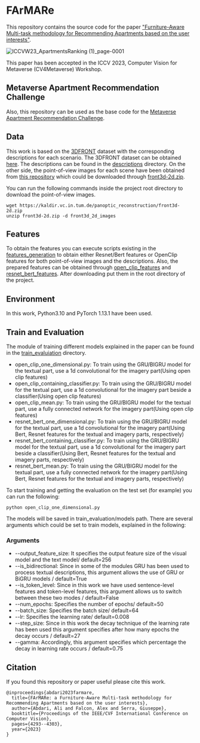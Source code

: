 # FArMARe
This repository contains the source code for the paper ["Furniture-Aware Multi-task methodology for Recommending Apartments based on the user interests"](https://openaccess.thecvf.com/content/ICCV2023W/CV4Metaverse/html/Abdari_FArMARe_a_Furniture-Aware_Multi-Task_Methodology_for_Recommending_Apartments_Based_on_ICCVW_2023_paper.html).

![ICCVW23_ApartmentsRanking (1)_page-0001](https://github.com/aliabdari/FArMARe/assets/24971267/54c56004-6680-4755-841e-3f5b316c51d2)

This paper has been accepted in the ICCV 2023, Computer Vision for Metaverse (CV4Metaverse) Workshop. 

## Metaverse Apartment Recommendation Challenge
Also, this repository can be used as the base code for the [Metaverse Apartment Recommendation Challenge](http://ailab.uniud.it/apartment-recommendation-challenge).

## Data
This work is based on the [3DFRONT](https://tianchi.aliyun.com/specials/promotion/alibaba-3d-scene-dataset) dataset with the corresponding descriptions for each scenario. The 3DFRONT dataset can be obtained [here](https://tianchi.aliyun.com/dataset/65347). The descriptions can be found in the [descriptions](https://github.com/aliabdari/FArMARe/tree/main/descriptions) directory. On the other side, the point-of-view images for each scene have been obtained from [this repository](https://github.com/xheon/panoptic-reconstruction) which could be downloaded through [front3d-2d.zip](https://kaldir.vc.in.tum.de/panoptic_reconstruction/front3d-2d.zip).

You can run the following commands inside the project root directory to download the point-of-view images.
```
wget https://kaldir.vc.in.tum.de/panoptic_reconstruction/front3d-2d.zip 
unzip front3d-2d.zip -d front3d_2d_images
```
## Features
To obtain the features you can execute scripts existing in the [features_generation](https://github.com/aliabdari/FArMARe/tree/main/features_generation) to obtain either Resnet/Bert features or OpenClip features for both point-of-view images and the descriptions. Also, the prepared features can be obtained through [open_clip_features](https://drive.google.com/file/d/1GfB1UHSb1KCqKLFjpk80I3Oi08ocwIBi/view?usp=sharing) and [resnet_bert_features](https://drive.google.com/file/d/1jDT7MUl3VWJY7fs6GlcWYUsI041V98Tm/view?usp=sharing). After downloading put them in the root directory of the project.

## Environment
In this work, Python3.10 and PyTorch 1.13.1 have been used.

## Train and Evaluation
The module of training different models explained in the paper can be found in the [train_evaluiation](https://github.com/aliabdari/FArMARe/tree/main/train_evaluation) directory.

- open_clip_one_dimensional.py: To train using the GRU/BIGRU model for the textual part, use a 1d convolutional for the imagery part(Using open clip features)
- open_clip_containing_classifier.py: To train using the GRU/BIGRU model for the textual part, use a 1d convolutional for the imagery part beside a classifier(Using open clip features)
- open_clip_mean.py: To train using the GRU/BIGRU model for the textual part, use a fully connected network for the imagery part(Using open clip features)
- resnet_bert_one_dimensional.py: To train using the GRU/BIGRU model for the textual part, use a 1d convolutional for the imagery part(Using Bert, Resnet features for the textual and imagery parts, respectively)
- resnet_bert_containing_classifier.py: To train using the GRU/BIGRU model for the textual part, use a 1d convolutional for the imagery part beside a classifier(Using Bert, Resnet features for the textual and imagery parts, respectively)
- resnet_bert_mean.py: To train using the GRU/BIGRU model for the textual part, use a fully connected network for the imagery part(Using Bert, Resnet features for the textual and imagery parts, respectively)

To start training and getting the evaluation on the test set (for example) you can run the following:
```
python open_clip_one_dimensional.py
```
The models will be saved in train_evaluation/models path.
There are several arguments which could be set to train models, explained in the following:
### Arguments

- --output_feature_size: It specifies the output feature size of the visual model and the text model/ default=256
- --is_bidirectional: Since in some of the modules GRU has been used to process textual descriptions, this argument allows the use of GRU or BiGRU models / default=True
- --is_token_level: Since in this work we have used sentence-level features and token-level features, this argument allows us to switch between these two modes / default=False
- --num_epochs: Specifies the number of epochs/ default=50
- --batch_size: Specifies the batch size/ default=64
- --lr: Specifies the learning rate/ default=0.008
- --step_size: Since in this work the decay technique of the learning rate has been used this argument specifies after how many epochs the decay occurs / default=27
- --gamma: Accordingly, this argument specifies which percentage the decay in learning rate occurs / default=0.75

## Citation
If you found this repository or paper useful please cite this work.

```
@inproceedings{abdari2023farmare,
  title={FArMARe: a Furniture-Aware Multi-task methodology for Recommending Apartments based on the user interests},
  author={Abdari, Ali and Falcon, Alex and Serra, Giuseppe},
  booktitle={Proceedings of the IEEE/CVF International Conference on Computer Vision},
  pages={4293--4303},
  year={2023}
}
```


